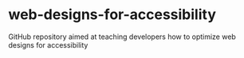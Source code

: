 # web-designs-for-accessibility
GitHub repository aimed at teaching developers how to optimize web designs for accessibility
